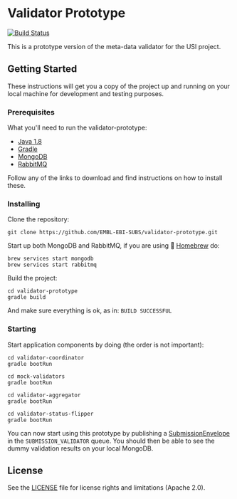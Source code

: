 # Validator Prototype
[![Build Status](https://travis-ci.org/EMBL-EBI-SUBS/validator-prototype.svg?branch=master)](https://travis-ci.org/EMBL-EBI-SUBS/validator-prototype)

This is a prototype version of the meta-data validator for the USI project.
## Getting Started

These instructions will get you a copy of the project up and running on your local machine for development and testing purposes.

### Prerequisites
What you'll need to run the validator-prototype:
- [Java 1.8](http://www.oracle.com/technetwork/java/javase/downloads/index-jsp-138363.html)
- [Gradle](https://gradle.org/)
- [MongoDB](https://www.mongodb.com/download-center?jmp=nav#community)
- [RabbitMQ](https://www.rabbitmq.com/)

Follow any of the links to download and find instructions on how to install these.

### Installing
Clone the repository:
```
git clone https://github.com/EMBL-EBI-SUBS/validator-prototype.git
```
Start up both MongoDB and RabbitMQ, if you are using :beer: [Homebrew](https://brew.sh/) do:
```
brew services start mongodb
brew services start rabbitmq
```
Build the project:
```
cd validator-prototype
gradle build
```
And make sure everything is ok, as in: `BUILD SUCCESSFUL`

### Starting
Start application components by doing (the order is not important):
```
cd validator-coordinator
gradle bootRun
```
```
cd mock-validators
gradle bootRun
```
```
cd validator-aggregator
gradle bootRun
```
```
cd validator-status-flipper
gradle bootRun
```
You can now start using this prototype by publishing a [SubmissionEnvelope](https://github.com/EMBL-EBI-SUBS/subs/blob/master/subs-processing-model/src/main/java/uk/ac/ebi/subs/processing/SubmissionEnvelope.java) in the `SUBMISSION_VALIDATOR` queue. You should then be able to see the dummy validation results on your local MongoDB.

## License

See the [LICENSE](LICENSE.md) file for license rights and limitations (Apache 2.0).
